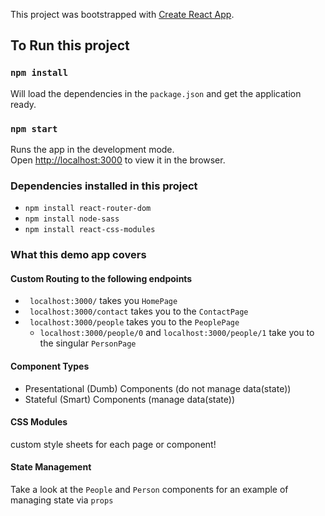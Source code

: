 This project was bootstrapped with [Create React App](https://github.com/facebook/create-react-app).

## To Run this project

### `npm install`

Will load the dependencies in the `package.json` and get the application ready.

### `npm start`

Runs the app in the development mode.<br />
Open [http://localhost:3000](http://localhost:3000) to view it in the browser.

### Dependencies installed in this project
- `npm install react-router-dom`
- `npm install node-sass`
- `npm install react-css-modules`

### What this demo app covers

#### Custom Routing to the following endpoints
- ` localhost:3000/` takes you `HomePage`
- ` localhost:3000/contact` takes you to the `ContactPage`
- ` localhost:3000/people` takes you to the `PeoplePage`
    - `localhost:3000/people/0` and `localhost:3000/people/1` take you to the singular `PersonPage` 

#### Component Types
- Presentational (Dumb) Components (do not manage data(state))
- Stateful (Smart) Components (manage data(state))

#### CSS Modules
custom style sheets for each page or component! 

#### State Management
Take a look at the `People` and `Person` components for an example of managing state via `props` 

